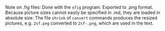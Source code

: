 Note on .fig files:
Done with the `xfig` program.
Exported to .png format.
Because picture sizes cannot easily be specified in .md,
they are loaded in absolute size.
The file `shrink` of `convert` commands produces the resized pictures,
e.g. `2sf.png` converted to `2sf-.png`, which are used in the text.
